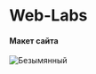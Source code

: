# Web-Labs

#### Макет сайта
![Безымянный](https://user-images.githubusercontent.com/71985277/189976624-a1b8edb1-a436-46ae-8876-fccfbc92b820.png)
